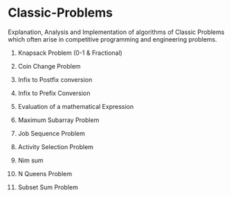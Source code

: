 # Classic-Problems
Explanation, Analysis and Implementation of algorithms of Classic Problems which often arise in competitive programming and engineering problems.

1. Knapsack Problem (0-1 & Fractional)

2. Coin Change Problem

3. Infix to Postfix conversion

4. Infix to Prefix Conversion

5. Evaluation of a mathematical Expression

6. Maximum Subarray Problem

7. Job Sequence Problem

8. Activity Selection Problem

9. Nim sum

10. N Queens Problem

11. Subset Sum Problem
